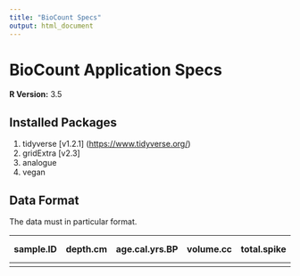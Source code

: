 ```yaml
---
title: "BioCount Specs"
output: html_document
---
```

# BioCount Application Specs

**R Version:** 3.5

## Installed Packages

1. tidyverse [v1.2.1] (https://www.tidyverse.org/)
2. gridExtra [v2.3]
3. analogue
4. vegan

## Data Format
The data must in particular format.

| sample.ID | depth.cm | age.cal.yrs.BP | volume.cc | total.spike | counted.spike | total.pollen.count | [pollen name] |
| --------- | -------- | -------------- | --------- | ----------- | ------------- | ------------------ | ------------- |
|           |          |                |           |             |               |                    |               |

